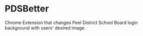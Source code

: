 # PDSBetter
Chrome Extension that changes Peel District School Board login background with users' desired image.
